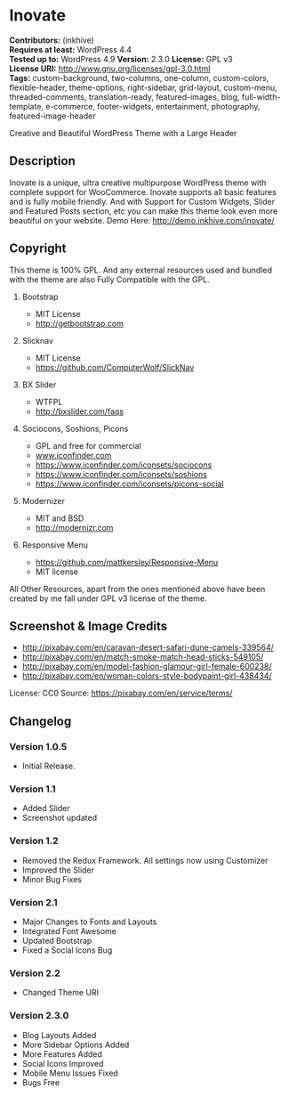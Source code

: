 # Inovate

**Contributors:** (inkhive)  
**Requires at least:** WordPress 4.4  
**Tested up to:** WordPress 4.9
**Version:** 2.3.0
**License:** GPL v3  
**License URI:** http://www.gnu.org/licenses/gpl-3.0.html  
**Tags:** custom-background, two-columns, one-column, custom-colors, flexible-header, theme-options, right-sidebar, grid-layout, custom-menu, threaded-comments, translation-ready, featured-images, blog, full-width-template, e-commerce, footer-widgets, entertainment, photography, featured-image-header

Creative and Beautiful WordPress Theme with a Large Header

## Description

Inovate is a unique, ultra creative multipurpose WordPress theme with complete support for WooCommerce. Inovate supports all basic features and is fully mobile friendly. And with Support for Custom Widgets, Slider and Featured Posts section, etc you can make this theme look even more beautiful on your website. 
Demo Here: http://demo.inkhive.com/inovate/


## Copyright


This theme is 100% GPL. And any external resources used and bundled with the theme are also Fully Compatible with the GPL.

1. Bootstrap
	- MIT License
	- http://getbootstrap.com
	
2. Slicknav
	- MIT License
	- https://github.com/ComputerWolf/SlickNav

3. BX Slider
	- WTFPL
	- http://bxslider.com/faqs			
	
4. Sociocons, Soshions, Picons
	- GPL and free for commercial
	- www.iconfinder.com
	- https://www.iconfinder.com/iconsets/sociocons
	- https://www.iconfinder.com/iconsets/soshions
	- https://www.iconfinder.com/iconsets/picons-social

5. Modernizer 			
	- MIT and BSD
	- http://modernizr.com
	
6. Responsive Menu
	- https://github.com/mattkersley/Responsive-Menu
	- MIT license
	
All Other Resources, apart from the ones mentioned above have been created by me fall under GPL v3 license of the theme.	

## Screenshot & Image Credits

* http://pixabay.com/en/caravan-desert-safari-dune-camels-339564/
* http://pixabay.com/en/match-smoke-match-head-sticks-549105/
* http://pixabay.com/en/model-fashion-glamour-girl-female-600238/
* http://pixabay.com/en/woman-colors-style-bodypaint-girl-438434/

License: CC0
Source: https://pixabay.com/en/service/terms/	

## Changelog

### Version 1.0.5

* Initial Release.
	
### Version 1.1

* Added Slider
* Screenshot updated	
	
### Version 1.2

* Removed the Redux Framework. All settings now using Customizer
* Improved the Slider
* Minor Bug Fixes
	
### Version 2.1

* Major Changes to Fonts and Layouts
* Integrated Font Awesome	
* Updated Bootstrap
* Fixed a Social Icons Bug
	
### Version 2.2

* Changed Theme URI	

### Version 2.3.0

* Blog Layouts Added
* More Sidebar Options Added
* More Features Added
* Social Icons Improved
* Mobile Menu Issues Fixed
* Bugs Free